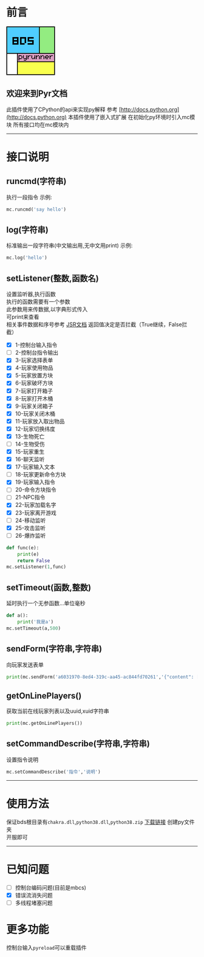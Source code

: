 # 前言
![logo](logo.png)<br>
## 欢迎来到Pyr文档
此插件使用了CPython的api来实现py解释
参考
[http://docs.python.org](http://docs.python.org)
本插件使用了嵌入式扩展
在初始化py环境时引入mc模块
所有接口均在mc模块内
***
# 接口说明
## runcmd(字符串)
执行一段指令
示例:
```py
mc.runcmd('say hello')
```
## log(字符串)
标准输出一段字符串(中文输出用,无中文用print)
示例:
```py
mc.log('hello')
```
## setListener(整数,函数名)
设置监听器,执行函数<br>
执行的函数需要有一个参数<br>
此参数用来传数据,以字典形式传入<br>
可print来查看<br>
相关事件数据和序号参考
[JSR文档](http://game.xiafox.com/jsrdevdoc.htm#reg_t2)
返回值决定是否拦截（True继续，False拦截）<br>
* [x] 1-控制台输入指令
* [ ] 2-控制台指令输出
* [x] 3-玩家选择表单
* [x] 4-玩家使用物品
* [x] 5-玩家放置方块
* [x] 6-玩家破坏方块
* [x] 7-玩家打开箱子
* [x] 8-玩家打开木桶
* [x] 9-玩家关闭箱子
* [x] 10-玩家关闭木桶
* [x] 11-玩家放入取出物品
* [x] 12-玩家切换纬度
* [x] 13-生物死亡
* [ ] 14-生物受伤
* [x] 15-玩家重生
* [x] 16-聊天监听
* [x] 17-玩家输入文本
* [ ] 18-玩家更新命令方块
* [x] 19-玩家输入指令
* [ ] 20-命令方块指令
* [ ] 21-NPC指令
* [x] 22-玩家加载名字
* [x] 23-玩家离开游戏
* [ ] 24-移动监听
* [x] 25-攻击监听
* [ ] 26-爆炸监听
```py
def func(e):
	print(e)
	return False
mc.setListener(1,func)
```
## setTimeout(函数,整数)
延时执行一个无参函数...单位毫秒
```py
def a():
	print('我是a')
mc.setTimeout(a,500)
```
## sendForm(字符串,字符串)
向玩家发送表单
```py
print(mc.sendForm('a6031970-8ed4-319c-aa45-ac844fd70261','{"content": [{"default": 1,"options": ["Option 1","Option 2","Option 3"],"type": "dropdown","text": "如你所见，下拉框"}],"type": "custom_form","title": "这是一个自定义窗体"}'))
```
## getOnLinePlayers()
获取当前在线玩家列表以及uuid,xuid字符串
```py
print(mc.getOnLinePlayers())
```
## setCommandDescribe(字符串,字符串)
设置指令说明
```py
mc.setCommandDescribe('指令','说明')
```
***
# 使用方法
保证bds根目录有`chakra.dll`,`python38.dll`,`python38.zip`
[下载链接](https://www.python.org/ftp/python/3.8.6/python-3.8.6-embed-amd64.zip)
创建py文件夹<br>
开服即可<br>
***
# 已知问题
* [ ] 控制台编码问题(目前是mbcs)
* [x] 错误流消失问题
* [ ] 多线程堵塞问题
# 更多功能
控制台输入`pyreload`可以重载插件

